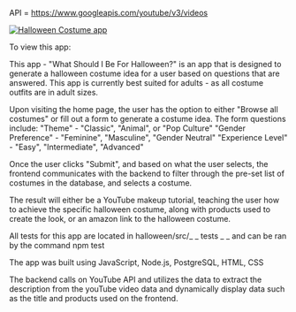API = https://www.googleapis.com/youtube/v3/videos

[![Halloween Costume app](http://img.youtube.com/vi/VIDEO_ID/0.jpg)](https://youtu.be/tWqCgENnb80)


To view this app: 

This app - "What Should I Be For Halloween?" is an app that is designed to generate  a halloween costume idea for a user based on questions that are answered. This app is currently best suited for adults - as all costume outfits are in adult sizes.




Upon visiting the home page, the user has the option to either "Browse all costumes" or fill out a form to generate a costume idea.
The form questions include: 
    "Theme" 
        - "Classic", "Animal", or "Pop Culture"
    "Gender Preference"
        - "Feminine", "Masculine", "Gender Neutral"
    "Experience Level"
        - "Easy", "Intermediate", "Advanced"

Once the user clicks "Submit", and based on what the user selects, the frontend communicates with the backend to filter through the pre-set list of costumes in the database, and selects a costume.

The result will either be a YouTube makeup tutorial, teaching the user how to achieve the specific halloween costume, along with products used to create the look, or an amazon link to the halloween costume.


All tests for this app are located in halloween/src/_ _ tests _ _
 and can be ran by the command npm test 


The app was built using JavaScript, Node.js, PostgreSQL, HTML, CSS

The backend calls on YouTube API and utilizes the data to extract the description from the youTube video data and dynamically display data such as the title and products used on the frontend.


